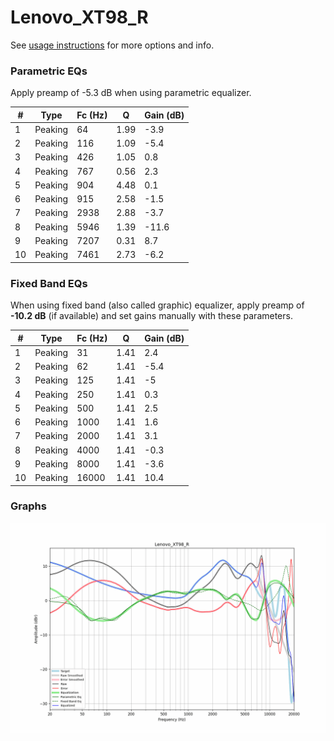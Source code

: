 # Lenovo_XT98_R
See [usage instructions](https://github.com/jaakkopasanen/AutoEq#usage) for more options and info.

### Parametric EQs
Apply preamp of -5.3 dB when using parametric equalizer.

|   # | Type    |   Fc (Hz) |    Q |   Gain (dB) |
|-----|---------|-----------|------|-------------|
|   1 | Peaking |        64 | 1.99 |        -3.9 |
|   2 | Peaking |       116 | 1.09 |        -5.4 |
|   3 | Peaking |       426 | 1.05 |         0.8 |
|   4 | Peaking |       767 | 0.56 |         2.3 |
|   5 | Peaking |       904 | 4.48 |         0.1 |
|   6 | Peaking |       915 | 2.58 |        -1.5 |
|   7 | Peaking |      2938 | 2.88 |        -3.7 |
|   8 | Peaking |      5946 | 1.39 |       -11.6 |
|   9 | Peaking |      7207 | 0.31 |         8.7 |
|  10 | Peaking |      7461 | 2.73 |        -6.2 |

### Fixed Band EQs
When using fixed band (also called graphic) equalizer, apply preamp of **-10.2 dB** (if available) and set gains manually with these parameters.

|   # | Type    |   Fc (Hz) |    Q |   Gain (dB) |
|-----|---------|-----------|------|-------------|
|   1 | Peaking |        31 | 1.41 |         2.4 |
|   2 | Peaking |        62 | 1.41 |        -5.4 |
|   3 | Peaking |       125 | 1.41 |        -5   |
|   4 | Peaking |       250 | 1.41 |         0.3 |
|   5 | Peaking |       500 | 1.41 |         2.5 |
|   6 | Peaking |      1000 | 1.41 |         1.6 |
|   7 | Peaking |      2000 | 1.41 |         3.1 |
|   8 | Peaking |      4000 | 1.41 |        -0.3 |
|   9 | Peaking |      8000 | 1.41 |        -3.6 |
|  10 | Peaking |     16000 | 1.41 |        10.4 |

### Graphs
![](./Lenovo_XT98_R.png)
